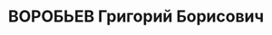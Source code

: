 ---
title: ВОРОБЬЕВ Григорий Борисович
description: "1906, Сумська обл. м. Шостка, єврей, освіта вища – закінчив Шосткинський\
  \ хіміко-техноло-гічний ін-тут\n інженер-технолог 5 виробництва заводу № 9, проживав:\
  \ Сумська обл. м. Шостка\n Заарештований 15.09.1937 р.\n ВК ВС СРСР 20.11.1937 р.\
  \ за участь в антирад. правотроцькістській орг-ції та диверсійну діяльність засуджений\
  \ до ВМП.\n Реабілітований 24.12.1957 р. ВК ВС СРСР.\n ГДА Сб України, м. Суми,\
  \ спр. П-4349."
---